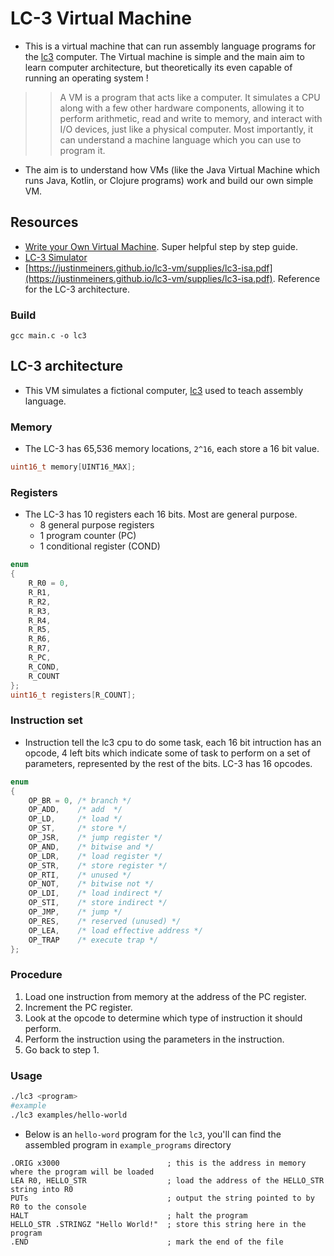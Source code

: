 # LC-3 Virtual Machine
- This is a virtual machine that can run assembly language programs for the [lc3](https://en.wikipedia.org/wiki/Little_Computer_3) computer. The Virtual machine is simple and the main aim to learn computer architecture, but theoretically its even capable of running an operating system !
>> A VM is a program that acts like a computer. It simulates a CPU along with a few other hardware components, allowing it to perform arithmetic, read and write to memory, and interact with I/O devices, just like a physical computer. Most importantly, it can understand a machine language which you can use to program it.
- The aim is to understand how VMs (like the Java Virtual Machine which runs Java, Kotlin, or Clojure programs) work and build our own simple VM.

## Resources
- [Write your Own Virtual Machine](https://justinmeiners.github.io/lc3-vm). Super helpful step by step guide. 
- [LC-3 Simulator](https://wchargin.github.io/lc3web/)
- [https://justinmeiners.github.io/lc3-vm/supplies/lc3-isa.pdf](https://justinmeiners.github.io/lc3-vm/supplies/lc3-isa.pdf). Reference for the LC-3 architecture.

### Build
```
gcc main.c -o lc3
```

## LC-3 architecture
- This VM simulates a fictional computer, [lc3](https://en.wikipedia.org/wiki/Little_Computer_3) used to teach assembly language.

### Memory
- The LC-3 has 65,536 memory locations, `2^16`, each store a 16 bit value.
```c
uint16_t memory[UINT16_MAX];
```
### Registers
- The LC-3 has 10 registers each 16 bits. Most are general purpose.
    - 8 general purpose registers
    - 1 program counter (PC)
    - 1 conditional register (COND)

```c
enum
{
    R_R0 = 0,
    R_R1,
    R_R2,
    R_R3,
    R_R4,
    R_R5,
    R_R6,
    R_R7,
    R_PC,
    R_COND,
    R_COUNT
};
uint16_t registers[R_COUNT];
```
### Instruction set
- Instruction tell the lc3 cpu to do some task, each 16 bit intruction  has an opcode, 4 left bits which indicate some of task to perform on a set of parameters, represented by the rest of the bits. LC-3 has 16 opcodes.
```c
enum
{
    OP_BR = 0, /* branch */
    OP_ADD,    /* add  */
    OP_LD,     /* load */
    OP_ST,     /* store */
    OP_JSR,    /* jump register */
    OP_AND,    /* bitwise and */
    OP_LDR,    /* load register */
    OP_STR,    /* store register */
    OP_RTI,    /* unused */
    OP_NOT,    /* bitwise not */
    OP_LDI,    /* load indirect */
    OP_STI,    /* store indirect */
    OP_JMP,    /* jump */
    OP_RES,    /* reserved (unused) */
    OP_LEA,    /* load effective address */
    OP_TRAP    /* execute trap */
};
```

### Procedure
1. Load one instruction from memory at the address of the PC register.
2. Increment the PC register.
3. Look at the opcode to determine which type of instruction it should perform.
4. Perform the instruction using the parameters in the instruction.
5. Go back to step 1.

### Usage
```bash
./lc3 <program>
#example
./lc3 examples/hello-world
```
- Below is an `hello-word` program for the `lc3`, you'll can find the assembled program in `example_programs` directory
```shell
.ORIG x3000                        ; this is the address in memory where the program will be loaded
LEA R0, HELLO_STR                  ; load the address of the HELLO_STR string into R0
PUTs                               ; output the string pointed to by R0 to the console
HALT                               ; halt the program
HELLO_STR .STRINGZ "Hello World!"  ; store this string here in the program
.END                               ; mark the end of the file
```

